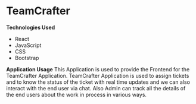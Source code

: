 # TeamCrafter

**Technologies Used**
- React
- JavaScript
- CSS
- Bootstrap
  

**Application Usage**
  This Application is used to provide the Frontend for the TeamCrafter Application. TeamCrafter Application is used to assign tickets and to know the status of the ticket with real time updates
  and we can also interact with the end user via chat. Also Admin can track all the details of the end users about the work in process in various ways.
